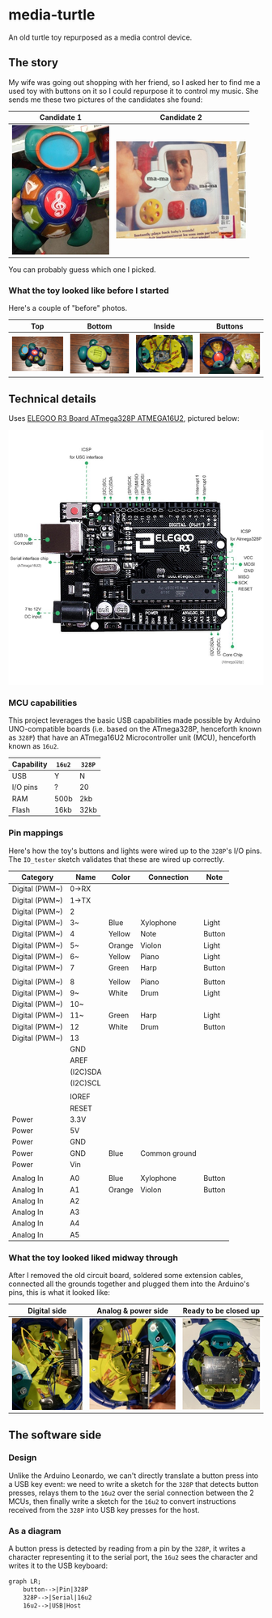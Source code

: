 # media-turtle

An old turtle toy repurposed as a media control device.

## The story

My wife was going out shopping with her friend, so I asked her to find me a used toy with buttons on it so I could repurpose it to control my music.  She sends me these two pictures of the candidates she found:

| Candidate 1 | Candidate 2 |
| ----------- | ----------- |
| [![Used musical turtle toy](images/Toy_with_buttons1_small.jpg)](images/Toy_with_buttons1.jpg) | [![Used baby toy](images/Toy_with_buttons2_small.jpg)](images/Toy_with_buttons2.jpg) |

You can probably guess which one I picked.

### What the toy looked like before I started

Here's a couple of "before" photos.

| Top | Bottom | Inside | Buttons |
| --- | ------ | ------ | ------- |
| [![Turtle toy top](images/Turtle_top_small.jpg)](images/Turtle_top.jpg) | [![Turtle toy bottom](images/Turtle_bottom_small.jpg)](images/Turtle_bottom.jpg) | [![Inside of turtle toy](images/Turtle_inside_small.jpg)](images/Turtle_inside.jpg) | [![Underneath the turtle's shell](images/Turtle_buttons_small.jpg)](images/Turtle_buttons.jpg) |

## Technical details

Uses [ELEGOO R3 Board ATmega328P ATMEGA16U2](https://www.elegoo.com/product/elegoo-uno-r3-board-atmega328p-atmega16u2-with-usb-cable/), pictured below:

[![An annotated picture of the ELEGOO R3 Board](images/ELEGOO_R3_Board.jpg)](images/ELEGOO_R3_Board.jpg)

### MCU capabilities

This project leverages the basic USB capabilities made possible by Arduino UNO-compatible boards (i.e. based on the ATmega328P, henceforth known as `328P`) that have an ATmega16U2 Microcontroller unit (MCU), henceforth known as `16u2`.

| Capability | `16u2` | `328P` |
| ---------- | ------ | ------ |
| USB        | Y      | N      |
| I/O pins   | ?      | 20     |
| RAM        | 500b   | 2kb    |
| Flash      | 16kb   | 32kb   |

### Pin mappings

Here's how the toy's buttons and lights were wired up to the `328P`'s I/O pins.  The `IO_tester` sketch validates that these are wired up correctly.

| Category       | Name     | Color  | Connection    | Note   |
| -------------- | -------- | ------ | ------------- | ------ |
| Digital (PWM~) | 0->RX    |        |               |        |
| Digital (PWM~) | 1->TX    |        |               |        |
| Digital (PWM~) | 2        |        |               |        |
| Digital (PWM~) | 3~       | Blue   | Xylophone     | Light  |
| Digital (PWM~) | 4        | Yellow | Note          | Button |
| Digital (PWM~) | 5~       | Orange | Violon        | Light  |
| Digital (PWM~) | 6~       | Yellow | Piano         | Light  |
| Digital (PWM~) | 7        | Green  | Harp          | Button |
|                |          |        |               |        |
| Digital (PWM~) | 8        | Yellow | Piano         | Button |
| Digital (PWM~) | 9~       | White  | Drum          | Light  |
| Digital (PWM~) | 10~      |        |               |        |
| Digital (PWM~) | 11~      | Green  | Harp          | Light  |
| Digital (PWM~) | 12       | White  | Drum          | Button |
| Digital (PWM~) | 13       |        |               |        |
|                | GND      |        |               |        |
|                | AREF     |        |               |        |
|                | (I2C)SDA |        |               |        |
|                | (I2C)SCL |        |               |        |
|                |          |        |               |        |
|                | IOREF    |        |               |        |
|                | RESET    |        |               |        |
| Power          | 3.3V     |        |               |        |
| Power          | 5V       |        |               |        |
| Power          | GND      |        |               |        |
| Power          | GND      | Blue   | Common ground |        |
| Power          | Vin      |        |               |        |
|                |          |        |               |        |
| Analog In      | A0       | Blue   | Xylophone     | Button |
| Analog In      | A1       | Orange | Violon        | Button |
| Analog In      | A2       |        |               |        |
| Analog In      | A3       |        |               |        |
| Analog In      | A4       |        |               |        |
| Analog In      | A5       |        |               |        |

### What the toy looked liked midway through

After I removed the old circuit board, soldered some extension cables, connected all the grounds together and plugged them into the Arduino's pins, this is what it looked like:

| Digital side | Analog & power side | Ready to be closed up |
| ------------ | ------------------- | --------------------- |
| [![Digital side of the circuit board](images/Digital_side_small.jpg)](images/Digital_side.jpg) | [![Analog & power side](images/Analog_power_side_small.jpg)](images/Analog_power_side.jpg) | [![Ready to close](images/Ready_to_close_small.jpg)](images/Ready_to_close.jpg) |

## The software side

### Design

Unlike the Arduino Leonardo, we can't directly translate a button press into a USB key event: we need to write a sketch for the `328P` that detects button presses, relays them to the `16u2` over the serial connection between the 2 MCUs, then finally write a sketch for the `16u2` to convert instructions received from the `328P` into USB key presses for the host.

### As a diagram

A button press is detected by reading from a pin by the `328P`, it writes a character representing it to the serial port, the `16u2` sees the character and writes it to the USB keyboard:

```mermaid
graph LR;
    button-->|Pin|328P
    328P-->|Serial|16u2
    16u2-->|USB|Host
```
